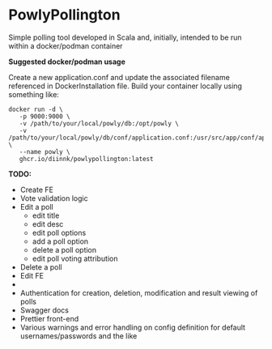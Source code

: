 # PowlyPollington

Simple polling tool developed in Scala and, initially, intended to be run within a 
docker/podman container

**Suggested docker/podman usage**

Create a new application.conf and update the 
associated filename referenced in DockerInstallation file. Build your container 
locally using something like:
```
docker run -d \
   -p 9000:9000 \
   -v /path/to/your/local/powly/db:/opt/powly \
   -v /path/to/your/local/powly/db/conf/application.conf:/usr/src/app/conf/application.conf \
   --name powly \
   ghcr.io/diinnk/powlypollington:latest
```

**TODO:**
 - Create FE
 - Vote validation logic
 - Edit a poll
   - edit title
   - edit desc
   - edit poll options
   - add a poll option
   - delete a poll option
   - edit poll voting attribution
 - Delete a poll
 - Edit FE
 - 
 - Authentication for creation, deletion, modification and result viewing of polls
 - Swagger docs
 - Prettier front-end
 - Various warnings and error handling on config definition for default usernames/passwords and the like